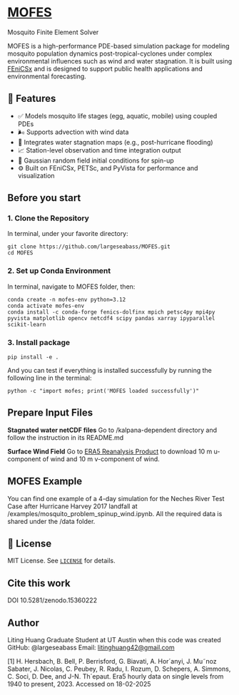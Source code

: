 # [MOFES](https://github.com/largeseabass/MOFES.git)
Mosquito Finite Element Solver


MOFES is a high-performance PDE-based simulation package for modeling mosquito population dynamics post-tropical-cyclones under complex environmental influences such as wind and water stagnation. It is built using [FEniCSx](https://fenicsproject.org/) and is designed to support public health applications and environmental forecasting.

## 🚀 Features

- ✅ Models mosquito life stages (egg, aquatic, mobile) using coupled PDEs
- 🌬️ Supports advection with wind data
- 🌊 Integrates water stagnation maps (e.g., post-hurricane flooding)
- 📈 Station-level observation and time integration output
- 🧪 Gaussian random field initial conditions for spin-up
- ⚙️ Built on FEniCSx, PETSc, and PyVista for performance and visualization

## Before you start

### 1. Clone the Repository

In terminal, under your favorite directory:
```
git clone https://github.com/largeseabass/MOFES.git
cd MOFES
```

### 2. Set up Conda Environment

In terminal, navigate to MOFES folder, then:
```
conda create -n mofes-env python=3.12
conda activate mofes-env
conda install -c conda-forge fenics-dolfinx mpich petsc4py mpi4py pyvista matplotlib opencv netcdf4 scipy pandas xarray ipyparallel scikit-learn 

```

### 3. Install package

```
pip install -e . 
```

And you can test if everything is installed successfully by running the following line in the terminal:
```
python -c "import mofes; print('MOFES loaded successfully')"
```

## Prepare Input Files

**Stagnated water netCDF files** Go to /kalpana-dependent directory and follow the instruction in its README.md

**Surface Wind Field**  Go to [ERA5 Reanalysis Product](https://cds.climate.copernicus.eu/datasets/reanalysis-era5-single-levels?tab=overview) to download 10 m u-component of wind and 10 m v-component of wind.

## MOFES Example

You can find one example of a 4-day simulation for the Neches River Test Case after Hurricane Harvey 2017 landfall at /examples/mosquito_problem_spinup_wind.ipynb. All the required data is shared under the /data folder.

## 📄 License

MIT License. See [`LICENSE`](LICENSE) for details.

## Cite this work

DOI 10.5281/zenodo.15360222

## Author

Liting Huang
Graduate Student at UT Austin when this code was created
GitHub: @largeseabass
Email: litinghuang42@gmail.com

[1] H. Hersbach, B. Bell, P. Berrisford, G. Biavati, A. Hor´anyi, J. Mu˜noz Sabater, J. Nicolas, C. Peubey, R. Radu, I. Rozum, D. Schepers, A. Simmons, C. Soci, D. Dee, and J-N. Th´epaut. Era5 hourly data on single levels from 1940 to present, 2023. Accessed on 18-02-2025
